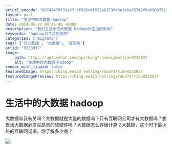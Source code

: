 ```yaml
---
arturl_encode: "68747470733a2f:2f626c6f672e6373646e2e6e65742f6a696875616e6c69616e:672f61727469636c652f64657461696c732f39323333393337"
layout: post
title: "生活中的大数据-hadoop"
date: 2024-05-22 09:26:49 +0800
description: "我们生活中的大数据_hadoop对生活的影响"
keywords: "hadoop对生活的影响"
categories: ['Bigdata']
tags: ['行业数据', '大数据', '互联网']
artid: "9233937"
image:
    path: https://api.vvhan.com/api/bing?rand=sj&artid=9233937
    alt: "生活中的大数据-hadoop"
render_with_liquid: false
featuredImage: https://bing.ee123.net/img/rand?artid=9233937
featuredImagePreview: https://bing.ee123.net/img/rand?artid=9233937
---
```


# 生活中的大数据 hadoop

大数据和我有关吗？大数据就是大量的数据吗？只有互联网公司才有大数据吗？想盘活大数据必须买昂贵的软硬件吗？大数据怎么存储计算？大数据，这个时下最火热的互联网词语，你了解多少呢？

![](https://img-blog.csdn.net/20130703150302328?watermark/2/text/aHR0cDovL2Jsb2cuY3Nkbi5uZXQvamlodWFubGlhbmc=/font/5a6L5L2T/fontsize/400/fill/I0JBQkFCMA==/dissolve/70/gravity/SouthEast)